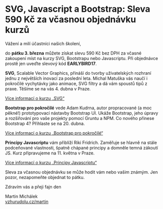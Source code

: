 # SVG, Javascript a Bootstrap: Sleva 590 Kč za včasnou objednávku kurzů

Vážení a milí účastníci našich školení,

do **pátku 3. března**  můžete získat slevu 590 Kč bez DPH za včasné zakoupení míst na kurzy SVG, Bootstrapu nebo Javascriptu. Při objednávce prostě jen uveďte slevový kód **EARLYBIRD17**.

**SVG**, Scalable Vector Graphics, přináší do tvorby uživatelských rozhraní jednu z největších inovací za poslední leta. Michal Matuška vás naučí i pokročilé vychytávky jako animace, SVG filtry a dá vám spoustů tipů z praxe. Těšíme se na vás 4. dubna v Praze.

[Více informací o kurzu „SVG“ ](http://www.vzhurudolu.cz/kurzy/svg)

**Bootstrap pro pokročilé** vede Adam Kudrna, autor propracované (a moc pěkné!) prototypovací nástavby Bootstrap UI. Ukáže Bootstrap, jeho úpravy a rozšiřování pro vaše projekty pomocí Gruntu a NPM. Co nového přinese Bootstrap 4? Přihlaste se na 20. dubna.

[Více informací o kurzu „Bootstrap pro pokročilé“ ](http://www.vzhurudolu.cz/kurzy/bootstrap)

**Principy Javascriptu** vám přiblíží Riki Fridrich. Zaměřuje se hlavně na  stále podceňované vlastnosti, špatně chápané principy a domněle temná zákoutí JS. Kurz připravujeme na 11. května v Praze.

[Více informací o kurzu „Principy Javascriptu“ ](http://www.vzhurudolu.cz/kurzy/javascript)


Sleva za včasnou objednávku se může hodit vám nebo vašim známým. Jen pozor, nezapomeňte objednat to pátku.

Zdravím vás a přeji fajn den

Martin Michálek   
[vzhurudolu.cz/martin](http://www.vzhurudolu.cz/martin)

